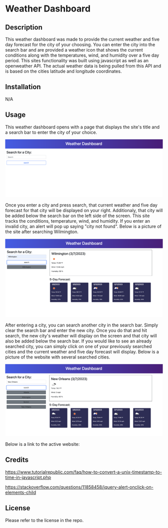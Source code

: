 # Weather Dashboard

## Description
This weather dashboard was made to provide the current weather and five day forecast for the city of your choosing. You can enter the city into the search bar and are provided a weather icon that shows the current conditions along with the temperatures, wind, and humidity over a five day period. This sites functionality was built using javascript as well as an openweather API. The actual weather data is being pulled from this API and is based on the cities latitude and longitude coordinates. 

## Installation
N/A

## Usage
This weather dashboard opens with a page that displays the site's title and a search bar to enter the city of your choice. 

![picture of opening website. Weather dashboard is displayed at the top with a search bar below it on the left ](assets/images/weather-dashboard.png)

Once you enter a city and press search, that current weather and five day forecast for that city will be displayed on your right. Additionaly, that city will be added below the search bar on the left side of the screen. This site tracks the conditions, temperature, wind, and humidity. If you enter an invalid city, an alert will pop up saying "city not found". Below is a picture of the site after searching Wilmington. 

![picture of current weather for Wilmington on top right and the five day forecast below the current weather.](assets/images/weather-dashboard-wilmington.png)

After entering a city, you can search another city in the search bar. Simply clear the search bar and enter the new city. Once you do that and hit search, the new city's weather will display on the screen and that city will also be added below the search bar. If you would like to see an already searched city, you can simply click on one of your previously searched cities and the current weather and five day forecast will display. Below is a picture of the website with several searched cities. 

![picture of current weather for New Orleans on top right and the five day forecast below the current weather. Several previously searched cities are displayed below the search bar on the left side of the screen.](assets/images/weather-dashboard-cities.png)

Below is a link to the active website:



## Credits
https://www.tutorialrepublic.com/faq/how-to-convert-a-unix-timestamp-to-time-in-javascript.php

https://stackoverflow.com/questions/11858458/jquery-alert-onclick-on-elements-child

## License
Please refer to the license in the repo.


